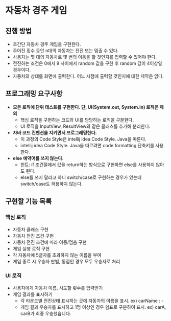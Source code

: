 # 자동차 경주 게임

## 진행 방법

- 초간단 자동차 경주 게임을 구현한다.
- 주어진 횟수 동안 n대의 자동차는 전진 또는 멈출 수 있다.
- 사용자는 몇 대의 자동차로 몇 번의 이동을 할 것인지를 입력할 수 있어야 한다.
- 전진하는 조건은 0에서 9 사이에서 random 값을 구한 후 random 값이 4이상일 경우이다.
- 자동차의 상태를 화면에 출력한다. 어느 시점에 출력할 것인지에 대한 제약은 없다.

## 프로그래밍 요구사항

- **모든 로직에 단위 테스트를 구현한다. 단, UI(System.out, System.in) 로직은 제외**
    - 핵심 로직을 구현하는 코드와 UI를 담당하는 로직을 구분한다.
    - UI 로직을 InputView, ResultView와 같은 클래스를 추가해 분리한다.
- **자바 코드 컨벤션을 지키면서 프로그래밍한다.**
    - 이 과정의 Code Style은 intellij idea Code Style. Java을 따른다.
    - intellij idea Code Style. Java을 따르려면 code formatting 단축키를 사용한다.
- **else 예약어를 쓰지 않는다.**
    - 힌트: if 조건절에서 값을 return하는 방식으로 구현하면 else를 사용하지 않아도 된다.
    - else를 쓰지 말라고 하니 switch/case로 구현하는 경우가 있는데 switch/case도 허용하지 않는다.

## 구현할 기능 목록

### 핵심 로직

- 자동차 클래스 구현
- 자동차 전진 조건 구현
- 자동차 전진 조건에 따라 이동/멈춤 구현
- 게임 실행 로직 구현
- 각 자동차에 5글자를 초과하지 않는 이름을 부여
- 게임 종료 시 우승자 판별, 동점인 경우 모두 우승자로 처리

### UI 로직

- 사용자에게 자동차 이름, 시도할 횟수를 입력받기
- 게임 결과를 표시하기
  - 각 라운드별 전진상태 표시하는 곳에 자동차의 이름을 표시. ex) carName : -
  - 게임 결과 우승자를 표시하고 1명 이상인 경우 쉼표로 구분하여 표시. ex) carA, carB가 최종 우승했습니다.